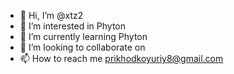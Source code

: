 - 👋 Hi, I’m @xtz2
- 👀 I’m interested in Phyton
- 🌱 I’m currently learning Phyton
- 💞️ I’m looking to collaborate on 
- 📫 How to reach me prikhodkoyuriy8@gmail.com

<!---
xtz2/xtz2 is a ✨ special ✨ repository because its `README.md` (this file) appears on your GitHub profile.
You can click the Preview link to take a look at your changes.
--->
